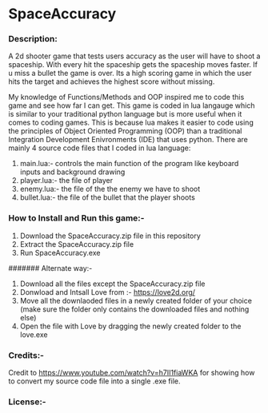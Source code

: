 # SpaceAccuracy

### Description:
  A 2d shooter game that tests users accuracy as the user will have to shoot a spaceship. With every hit the spaceship gets the spaceship moves faster. If u miss a bullet the game is over. Its a high scoring game in which the user hits the target and achieves the highest score without missing.
  
  My knowledge of Functions/Methods and OOP inspired me to code this game and see how far I can get. This game is coded in lua langauge which is similar to your traditional python language but is more useful when it comes to coding games. This is because lua makes it easier to code using the principles of Object Oriented Programming (OOP) than a traditional Integration Development Enivronments (IDE) that uses python. There are mainly 4 source code files that I coded in lua language:

  1. main.lua:- controls the main function of the program like keyboard inputs and background drawing 
  2. player.lua:- the file of player 
  3. enemy.lua:- the file of the the enemy we have to shoot 
  4. bullet.lua:- the file of the bullet that the player shoots


 ### How to Install and Run this game:-

  1. Download the SpaceAccuracy.zip file in this repository
  2. Extract the SpaceAccuracy.zip file
  3. Run SpaceAccuracy.exe

 ####### Alternate way:-
  1. Download all the files except the SpaceAccuracy.zip file
  2. Donwload and Intsall Love from :- https://love2d.org/
  3. Move all the downlaoded files in a newly created folder of your choice (make sure the folder only contains the downloaded files and nothing else)
  4. Open the file with Love by dragging the newly created folder to the love.exe


### Credits:-
 Credit to https://www.youtube.com/watch?v=h7II1fiaWKA for showing how to convert my source code file into a single .exe file.
 
### License:-
